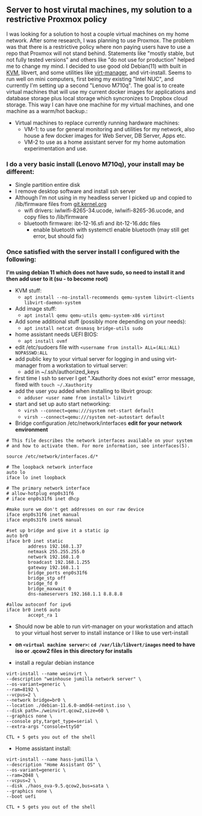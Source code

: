## Server to host virutal machines, my solution to a restrictive Proxmox policy

I was looking for a solution to host a couple virtual machines on my home network. After some research, I was planning to use Proxmox. The problem was that there is a restrictive policy where non paying users have to use a repo that Proxmox will not stand behind. Statements like "mostly stable, but not fully tested versions" and others like "do not use for production" helped me to change my mind. I decided to use good old Debian(11) with built in [KVM](https://wiki.debian.org/KVM#Introduction), libvert, and some utilities like [virt-manager](https://virt-manager.org/), and virt-install. Seems to run well on mini computers, first being my existing "Intel NUC", and currently I'm setting up a second "Lenovo M710q". The goal is to create virtual machines that will use my current docker images for applications and database storage plus local storage which syncronizes to Dropbox cloud storage. This way I can have one machine for my virtual machines, and one machine as a warm/hot backup.:

- Virtual machines to replace currently running hardware machines:
  - VM-1: to use for general monitoring and utilities for my network, also house a few docker images for Web Server, DB Server, Apps etc.
  - VM-2 to use as a home assistant server for my home automation experimentation and use.

### I do a very basic install (Lenovo M710q), your install may be different:
- Single partition entire disk
- I remove desktop software and install ssh server
- Although I'm not using in my headless server I picked up and copied to /lib/firmware files from [git.kernel.org](https://git.kernel.org/pub/scm/linux/kernel/git/firmware/linux-firmware.git/)
  - wifi drivers: iwlwifi-8265-34.ucode, iwlwifi-8265-36.ucode, and copy files to /lib/firmware
  - bluetooth firmware: ibt-12-16.sfi and ibt-12-16.ddc files
    - enable bluetooth with systemctl enable bluetooth (may still get error, but should fix)

### Once satisfied with the server install I configured with the following:
**I'm using debian 11 which does not have sudo, so need to install it and then add user to it (su - to become root)**
- KVM stuff:
  - `apt install --no-install-recommends qemu-system libvirt-clients libvirt-daemon-system`
- Add image stuff:
  - `apt install qemu qemu-utils qemu-system-x86 virtinst`
- Add some additional stuff (possibly more depending on your needs):
  - `apt install netcat dnsmasq bridge-utils sudo`
- home assistant needs UEFI BIOS:
  - `apt install ovmf`
- edit /etc/sudoers file with `<username from install> ALL=(ALL:ALL) NOPASSWD:ALL`
- add public key to your virtual server for logging in and using virt-manager from a workstation to virtual server:
  - add in ~/.ssh/authorized_keys
- first time I ssh to server I get ".Xauthority does not exist" error message, fixed with `touch ~/.Xauthority`
- add the user you added when installing to libvirt group:
  - `adduser <user name from install> libvirt`
- start and set up auto start networking:
  - `virsh --connect=qemu:///system net-start default`
  - `virsh --connect=qemu:///system net-autostart default`
- Bridge configuration /etc/network/interfaces **edit for your network environment**
```
# This file describes the network interfaces available on your system
# and how to activate them. For more information, see interfaces(5).

source /etc/network/interfaces.d/*

# The loopback network interface
auto lo
iface lo inet loopback

# The primary network interface
# allow-hotplug enp0s31f6
# iface enp0s31f6 inet dhcp

#make sure we don't get addresses on our raw device
iface enp0s31f6 inet manual
iface enp0s31f6 inet6 manual

#set up bridge and give it a static ip
auto br0
iface br0 inet static
        address 192.168.1.37
        netmask 255.255.255.0
        network 192.168.1.0
        broadcast 192.168.1.255
        gateway 192.168.1.1
        bridge_ports enp0s31f6
        bridge_stp off
        bridge_fd 0
        bridge_maxwait 0
        dns-nameservers 192.168.1.1 8.8.8.8

#allow autoconf for ipv6
iface br0 inet6 auto
        accept_ra 1
```

- Should now be able to run virt-manager on your workstation and attach to your virtual host server to install instance or I like to use vert-install
- **on `<virtual machine server>`: `cd /var/lib/libvert/images` need to have iso or .qcow2 files in this directory for installs**
  
- install a regular debian instance
 ```
virt-install --name weinvirt \
--description "weinhouse jumilla network server" \
--os-variant=generic \
--ram=8192 \
--vcpus=2 \
--network bridge=br0 \
--location ./debian-11.6.0-amd64-netinst.iso \
--disk path=./weinvirt.qcow2,size=60 \
--graphics none \
--console pty,target_type=serial \
--extra-args "console=ttyS0"
```
`CTL + 5 gets you out of the shell`
- Home assistant install:
```
virt-install --name hass-jumilla \
--description "Home Assistant OS" \
--os-variant=generic \
--ram=2048 \
--vcpus=2 \
--disk ./haos_ova-9.5.qcow2,bus=sata \
--graphics none \
--boot uefi
```
`CTL + 5 gets you out of the shell`
